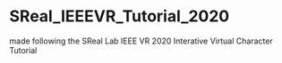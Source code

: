 # SReal_IEEEVR_Tutorial_2020
 made following the SReal Lab IEEE VR 2020 Interative Virtual Character Tutorial
